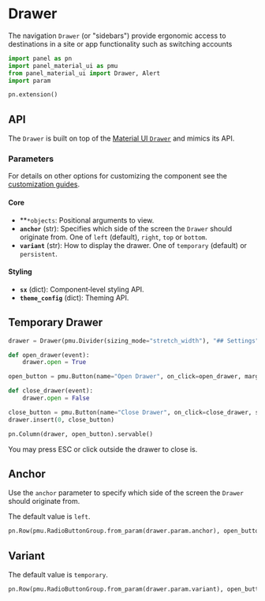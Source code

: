 # Drawer

The navigation `Drawer` (or "sidebars") provide ergonomic access to destinations in a site or app functionality such as switching accounts

```python
import panel as pn
import panel_material_ui as pmu
from panel_material_ui import Drawer, Alert
import param

pn.extension()
```

## API

The `Drawer` is built on top of the [Material UI `Drawer`](https://mui.com/material-ui/react-drawer/) and mimics its API.

### Parameters

For details on other options for customizing the component see the [customization guides](https://panel-material-ui.holoviz.org/customization/index.html).

#### Core

* **`*objects`: Positional arguments to view.
* **`anchor`** (str): Specifies which side of the screen the `Drawer` should originate from. One of `left` (default), `right`, `top` or `bottom`.
* **`variant`** (str): How to display the drawer. One of `temporary` (default) or `persistent`.

#### Styling

* **`sx`** (dict): Component‑level styling API.
* **`theme_config`** (dict): Theming API.

## Temporary Drawer

```python
drawer = Drawer(pmu.Divider(sizing_mode="stretch_width"), "## Settings", pmu.FloatSlider(name="Value", value=4, color="primary"))

def open_drawer(event):
    drawer.open = True

open_button = pmu.Button(name="Open Drawer", on_click=open_drawer, margin=(20,5,10,5), color="primary", variant="outlined")

def close_drawer(event):
    drawer.open = False

close_button = pmu.Button(name="Close Drawer", on_click=close_drawer, sizing_mode="stretch_width", color="primary")
drawer.insert(0, close_button)

pn.Column(drawer, open_button).servable()
```

You may press ESC or click outside the drawer to close is.

## Anchor

Use the `anchor` parameter to specify which side of the screen the `Drawer` should originate from.

The default value is `left`.

```python
pn.Row(pmu.RadioButtonGroup.from_param(drawer.param.anchor), open_button).servable()
```

## Variant

The default value is `temporary`.

```python
pn.Row(pmu.RadioButtonGroup.from_param(drawer.param.variant), open_button).servable()
```
